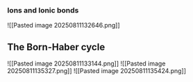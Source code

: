 ### Ions and Ionic bonds
![[Pasted image 20250811132646.png]]

## The Born-Haber cycle
![[Pasted image 20250811133144.png]]
![[Pasted image 20250811135327.png]]
![[Pasted image 20250811135424.png]]

